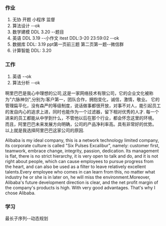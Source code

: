 ### 作业
1. 无协 开题 小程序  监督
2. 算法设计  --ok
3. 数学建模   DDL 3.20  --题目
4. 英语  DDL 3.19     --小作文  itest DDL:3-20 23:59:02 --ok
5. 数据库  DDL: 3.19  ppt第一页前三题 第二页第一题--微信群
6. 计算智能    DDL: 3.20
### 工作
1. 英语   --ok
2. 算法分析 --ok

啊里巴巴是我心中理想的公司,这是一家网络技术有限公司，它的企业文化被称为"六脉神剑",分别为:客户第一，团队合作，拥抱变化，诚信，激情，敬业。
它的管理扁平化，没有森严的等级制度，说话做事都很开放，对事不对人，能引起员工的发自内心的追求上进，同时也能作为一个过滤器，留下相对优秀的人才.
每一个进来的员工都能从中学到什么，不管他以后在那个行业，都会怀念这里的环境。
而且，阿里巴巴未来发展方向明确，公司的产品净利率高。具有非常好的优势。
以上就是我选择阿里巴巴这家公司的原因.

Alibaba is my ideal company, this is a network technology limited company, its corporate culture is called "Six Pulses Excalibur", namely: customer first, teamwork, embrace change, integrity, passion, dedication.
Its management is flat, there is no strict hierarchy, it is very open to talk and do, and it is not right about people, which can cause employees to pursue progress from the heart, and can also be used as a filter to leave relatively excellent talents.Every employee who comes in can learn from this, no matter what industry he or she is in later on, he will miss the environment.Moreover, Alibaba's future development direction is clear, and the net profit margin of the company's products is high. With very good advantages.
That's why I chose Alibaba.

### 学习
最长子序列--动态规划






